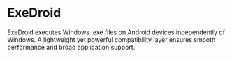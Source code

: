 # ExeDroid
ExeDroid executes Windows .exe files on Android devices independently of Windows. A lightweight yet powerful compatibility layer ensures smooth performance and broad application support.
